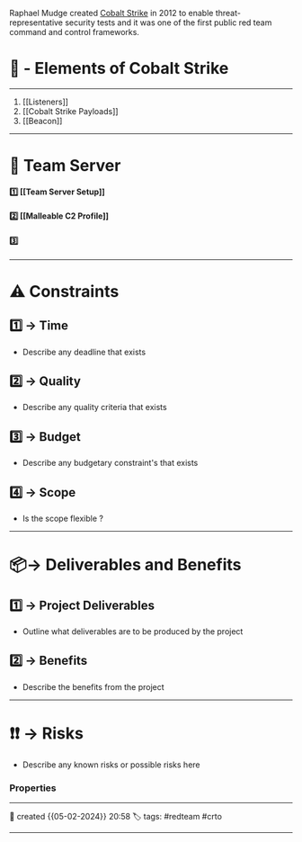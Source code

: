 Raphael Mudge created [Cobalt Strike](https://cobaltstrike.com/) in 2012 to enable threat-representative security tests and it was one of the first public red team command and control frameworks.


# 🚀 - Elements of Cobalt Strike
---
1. [[Listeners]]
2. [[Cobalt Strike Payloads]]
3. [[Beacon]]

---

# 📜 Team Server

#### 1️⃣  [[Team Server Setup]]

#### 2️⃣ [[Malleable C2 Profile]]

#### 3️⃣ 

--- 
# ⚠ Constraints

##  1️⃣ -> Time
- Describe any deadline that exists 
## 2️⃣ -> Quality
- Describe any quality criteria that exists
## 3️⃣ -> Budget
- Describe any budgetary constraint's that exists
## 4️⃣ -> Scope
- Is the scope flexible ?

--- 
# 📦-> Deliverables and Benefits

## 1️⃣ -> Project Deliverables
- Outline what deliverables are to be produced by the project 

## 2️⃣ -> Benefits
- Describe the benefits from the project

--- 
# ❗❗ -> Risks
- Describe any known risks or possible risks here

### Properties
---
📆 created   {{05-02-2024}} 20:58
🏷️ tags: #redteam  #crto 

---
